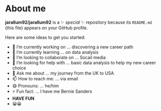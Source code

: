 # About me

**jarallum92/jarallum92** is a ✨ _special_ ✨ repository because its `README.md` (this file) appears on your GitHub profile.

Here are some ideas to get you started:

- 🔭 I’m currently working on ... discovering a new career path
- 🌱 I’m currently learning ... on data analysis
- 👯 I’m looking to collaborate on ... Socail media 
- 🤔 I’m looking for help with ... basic data analysis to help my new career choice
- 💬 Ask me about ... my journey from the UK to USA
- 📫 How to reach me: ... via email
- 😄 Pronouns: ... he/him
- ⚡ Fun fact: ... I have me Bernie Sanders
- **HAVE FUN** 
- 😀😀
